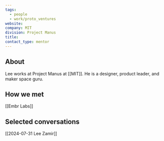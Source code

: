 ```yaml
---
tags:
  - people
  - work/proto_ventures
website: 
company: MIT
division: Project Manus
title: 
contact_type: mentor
---
```

## About
Lee works at Project Manus at [[MIT]]. He is a designer, product leader, and maker space guru.

## How we met
[[Embr Labs]]

## Selected conversations
[[2024-07-31 Lee Zamir]]